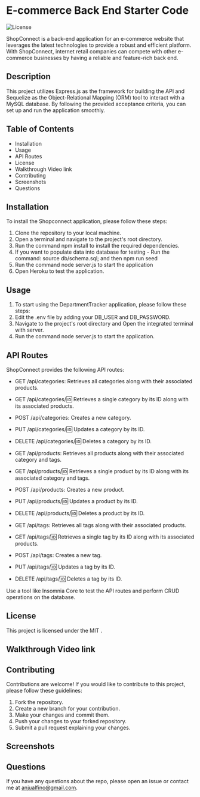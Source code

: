 # E-commerce Back End Starter Code
![License](https://img.shields.io/badge/License-MIT-yellow.svg)

 ShopConnect is a back-end application for an e-commerce website that leverages the latest technologies to provide a robust and efficient platform. With ShopConnect, internet retail companies can compete with other e-commerce businesses by having a reliable and feature-rich back end.

## Description

This project utilizes Express.js as the framework for building the API and Sequelize as the Object-Relational Mapping (ORM) tool to interact with a MySQL database. By following the provided acceptance criteria, you can set up and run the application smoothly.

## Table of Contents

 - Installation
 - Usage
 - API Routes
 - License
 - Walkthrough Video link
 - Contributing
 - Screenshots
 - Questions

## Installation

To install the Shopconnect application, please follow these steps:

1. Clone the repository to your local machine.
2. Open a terminal and navigate to the project's root directory.
3. Run the command npm install to install the required dependencies.
4. If you want to populate data into database for testing - Run the command: source db/schema.sql;
and then npm run seed
5. Run the command node server.js to start the application
6. Open Heroku to test the application.

## Usage

1. To start using the DepartmentTracker application, please follow these steps:
2. Edit the .env file by adding your DB_USER and DB_PASSWORD.
3. Navigate to the project's root directory and Open the integrated terminal with server.
4. Run the command node server.js to start the application.

## API Routes
ShopConnect provides the following API routes:

- GET /api/categories: Retrieves all categories along with their associated products.

- GET /api/categories/:id: Retrieves a single category by its ID along with its associated products.

- POST /api/categories: Creates a new category.

- PUT /api/categories/:id: Updates a category by its ID.

- DELETE /api/categories/:id: Deletes a category by its ID.

- GET /api/products: Retrieves all products along with their associated category and tags.

- GET /api/products/:id: Retrieves a single product by its ID along with its associated category and tags.

- POST /api/products: Creates a new product.

- PUT /api/products/:id: Updates a product by its ID.

- DELETE /api/products/:id: Deletes a product by its ID.

- GET /api/tags: Retrieves all tags along with their associated products.

- GET /api/tags/:id: Retrieves a single tag by its ID along with its associated products.

- POST /api/tags: Creates a new tag.

- PUT /api/tags/:id: Updates a tag by its ID.

- DELETE /api/tags/:id: Deletes a tag by its ID.

Use a tool like Insomnia Core to test the API routes and perform CRUD operations on the database.

## License

This project is licensed under the MIT .

## Walkthrough Video link


## Contributing

Contributions are welcome! If you would like to contribute to this project, please follow these guidelines:

1. Fork the repository.
2. Create a new branch for your contribution.
3. Make your changes and commit them.
4. Push your changes to your forked repository.
5. Submit a pull request explaining your changes.

## Screenshots

## Questions
If you have any questions about the repo, please open an issue or contact me at anjualfino@gmail.com. 
